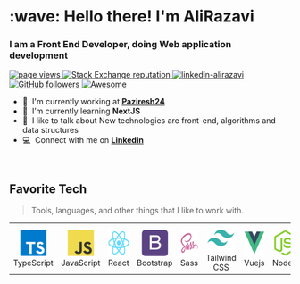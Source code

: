 <h1 align="left" id="AliRazaviDeveloper-title">:wave: Hello there! I'm AliRazavi</h1>
<h3 align="left">I am a Front End Developer, doing Web application development</h3>

<p align="left">
  <a href="https://github.com/AliRazaviDeveloper">
    <img src="https://komarev.com/ghpvc/?username=AliRazaviDeveloper" alt="page views" />
  </a>
  <a href="https://stackoverflow.com/users/17871416/ali-razavi">
    <img alt="Stack Exchange reputation" src="https://img.shields.io/stackexchange/stackoverflow/r/17871416?color=orange&label=reputation&logo=stackoverflow">
  </a>
  <a href="https://www.linkedin.com/in/ali-razavi-0612981b7/">
    <img alt="linkedin-alirazavi" src="https://img.shields.io/badge/LinkedIn-0077B5?style=for-the-badge&logo=linkedin&logoColor=white">
  </a>
  <a href="https://github.com/AliRazaviDeveloper?tab=followers">
    <img alt="GitHub followers" src="https://img.shields.io/github/followers/AliRazaviDeveloper?color=green&logo=github">
  </a>
  <a href="https://github.com/AliRazaviDeveloper/awesome-github-profile-readme">
    <img alt="Awesome" src="https://awesome.re/mentioned-badge.svg">
  </a>
</p>

- :office: &nbsp;I'm currently working at **<a href="https://www.paziresh24.com">Paziresh24</a>**
- :seedling: &nbsp;I’m currently learning **NextJS**
- :speech_balloon: &nbsp;I like to talk about New technologies are front-end, algorithms and data structures
- :computer: &nbsp;Connect with me on **<a href='https://www.linkedin.com/in/ali-razavi-0612981b7/'>Linkedin</a>**

<br>

<h2 align="left" id="AliRazaviDeveloper-tech">Favorite Tech</h2>

> Tools, languages, and other things that I like to work with.

<table>
  <tr>
    <td align="center" width="96">
      <a href="#AliRazaviDeveloper-tech">
        <img src="./img/typescript-original.svg" width="48" height="48" alt="TypeScript" />
      </a>
      <br>TypeScript
    </td>
    <td align="center" width="96">
      <a href="#AliRazaviDeveloper-tech">
        <img src="./img/javascript-original.svg" width="48" height="48" alt="JavaScript" />
      </a>
      <br>JavaScript
    </td>
    <td align="center" width="96">
      <a href="#AliRazaviDeveloper-tech" >
        <img src="./img/react-original.svg" width="48" height="48" alt="React" />
      </a>
      <br>React
    </td>
    <td align="center" width="96">
      <a href="#AliRazaviDeveloper-tech">
        <img src="./img/bootstrap-plain.svg" width="48" height="48" alt="Bootstrap" />
      </a>
      <br>Bootstrap
    </td>
    <td align="center" width="96">
      <a href="#AliRazaviDeveloper-tech">
        <img src="./img/sass-original.svg" width="48" height="48" alt="Sass" />
      </a>
      <br>Sass
    </td>
       <td align="center" width="96">
      <a href="#AliRazaviDeveloper-tech">
        <img src="./img/tailwindcss-plain.svg" width="48" height="48" alt="tailwindcss" />
      </a>
      <br>Tailwind CSS
    </td>
     </td>
       <td align="center" width="96">
      <a href="#AliRazaviDeveloper-tech">
        <img src="./img/vuejs-original.svg" width="48" height="48" alt="vuejs" />
      </a>
      <br>Vuejs
    </td>
     </td>
       <td align="center" width="96">
      <a href="#AliRazaviDeveloper-tech">
        <img src="./img/nodejs-original.svg" width="48" height="48" alt="nodejs" />
      </a>
      <br>Nodejs
    </td>
  </tr>

</table>
<a href="https://github.com/AliRazaviDeveloper">
<a href="https://github.com/AliRazaviDeveloper">
</a>
